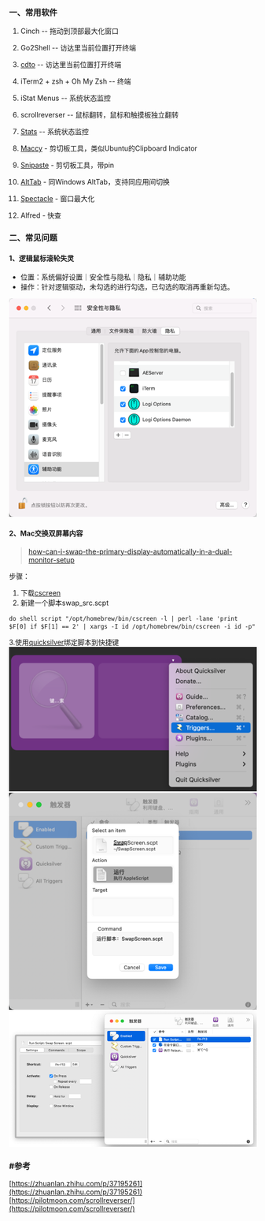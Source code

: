 ### 一、常用软件

1. Cinch -- 拖动到顶部最大化窗口

2. Go2Shell -- 访达里当前位置打开终端

3. [cdto](https://mac.softpedia.com/get/System-Utilities/cdto.shtml) -- 访达里当前位置打开终端

4. iTerm2 + zsh + Oh My Zsh -- 终端

5. iStat Menus -- 系统状态监控

6. scrollreverser -- 鼠标翻转，鼠标和触摸板独立翻转

7. [Stats](https://github.com/exelban/stats) -- 系统状态监控

8. [Maccy](https://maccy.app/) - 剪切板工具，类似Ubuntu的Clipboard Indicator

9. [Snipaste](https://zh.snipaste.com/download.html) - 剪切板工具，带pin

10. [AltTab](https://alt-tab-macos.netlify.app/) - 同Windows AltTab，支持同应用间切换

11. [Spectacle](https://www.spectacleapp.com/) - 窗口最大化

12. Alfred - 快查

### 二、常见问题

#### 1、逻辑鼠标滚轮失灵

* 位置：系统偏好设置｜安全性与隐私｜隐私｜辅助功能
* 操作：针对逻辑驱动，未勾选的进行勾选，已勾选的取消再重新勾选。

![img.png](../../src/main/resources/picture/img-mouse-not-work.png)
#### 2、Mac交换双屏幕内容
> [how-can-i-swap-the-primary-display-automatically-in-a-dual-monitor-setup](https://apple.stackexchange.com/questions/102192/how-can-i-swap-the-primary-display-automatically-in-a-dual-monitor-setup/103830#103830)
 
步骤：
1. 下载[cscreen](https://formulae.brew.sh/cask/cscreen)
2. 新建一个脚本swap_src.scpt
```applescript
do shell script "/opt/homebrew/bin/cscreen -l | perl -lane 'print $F[0] if $F[1] == 2' | xargs -I id /opt/homebrew/bin/cscreen -i id -p"
```
3.使用[quicksilver](https://qsapp.com/download.php)绑定脚本到快捷键
![img.png](../../src/main/resources/picture/quicksilver1.png)
![img_2.png](../../src/main/resources/picture/quicksilver3.png)
![img_1.png](../../src/main/resources/picture/quicksilver2.png)
### #参考

[https://zhuanlan.zhihu.com/p/37195261](https://zhuanlan.zhihu.com/p/37195261)
[https://pilotmoon.com/scrollreverser/](https://pilotmoon.com/scrollreverser/)
